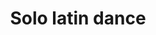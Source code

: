 ---
layout: "pages/courses/solo-latin-dance.njk"

title: 'Solo latin dance'
description: 'Vyzkoušejte Solo Latin Dance v Tanečním studiu Ká. Kombinace latinskoamerických rytmů a posilovacích cviků pro radost z tance a endorfiny.'
permalink: 'tanecni-kurzy/solo-latin-dance/'

eleventyNavigation:
  key: Solo latin dance
  parent: Taneční kurzy
  order: 200


landing:
  breadcrumbs:
    - title: Domů
      url: /

    - title: Solo latin dance

  
contentOne:
  topper: Solo latin dance
  heading: Přihlaste se na lekce solo latin dance

  text:
    - paragraph: Objevte kouzlo latinsko-amerických rytmů, které vás okamžitě vtáhnou do pohybu. Solo Latin Dance je unikátní spojení tanečních kroků a posilovacích cviků v jednom – zábava a kondice v dokonalé rovnováze. V našich lekcích se setkáte s prvky salsy, bachaty, merengue, samby, cha-chy, reggaetonu či rumby, ale také s tanečními styly, jako je flamenco, afro nebo hip hop.

    - paragraph: Cvičení probíhá formou dynamických choreografií, které se v kratších či delších intervalech opakují, takže si postupně osvojíte jednotlivé kroky a přitom se pořádně zapotíte.

    - paragraph: Přijďte si užít radost z pohybu, uvolnit hlavu a odnést si domů porci endorfinů, která vám zlepší náladu na celý den.

  cta: Rezervace
  ctaUrl: https://tanecni-studio-ka-z-s.reservio.com/

  imageUrl: /assets/images/courses/solo_latino_dance.png
  imageAlt: Lekce solo latin dance
---